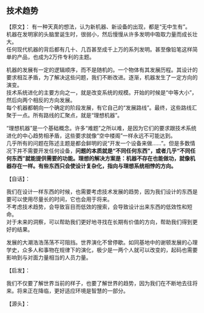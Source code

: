 ## 技术趋势

【原文】：
有一种天真的想法，认为新机器、新设备的出现，都是“无中生有”。  
机器在发明家的头脑里诞生时，很弱小，然后慢慢从许多发明中吸取力量而成长壮大。  
任何现代机器的背后都有几十、几百甚至成千上万的系列发明。甚至像铅笔这样简单的产品，也成为2万件专利的主题。  

机器的发展有一定的逻辑顺序，而不是随机的。一个物体有其发展历程。其设计的要求相互矛盾，为了解决这些问题，我们不断改进。逐渐，机器发生了一定方向的演变。  
技术系统进化的主要方向之一，就是改变系统的规模。开始的时候是“中等大小”，然后向两个相反的方向发展。  
每个机器都朝向一个确定的阶段发展，有它自己的“发展路线”。最终，这些路线汇聚于一点。所有路线的汇聚点，就是“理想机器”。  

“理想机器”是一个基础概念。许多“难题”之所以难，是因为它们的要求跟技术系统进化的中心趋势相矛盾，这些要求就像“空中楼阁”一样永远不可能达到。  
几乎所有的问题在陈述主题是都会鲜明的说“开发一个设备来做……”。但是多数情况下并不需要开发任何设备，**问题的本质就是“不同任何东西”，或者几乎“不同任何东西”就能提供需要的功能。理想的解决方案是：机器不存在也能做功，就像机器存在一样。有些东西只会使设计复杂化，指向与理想系统相悖的方向。**

【自话】：

我们在设计一样东西的时候，也需要考虑技术发展的趋势，因为我们设计的东西是要可以使用尽量长的时间，它也会用于将来。  
不考虑技术趋势，会导致盲目而低效的搜索，会导致设计出来东西的低效性和短命。  
对于未来的洞察，可以帮助我们更好地寻找在长期有价值的方向，帮助我们得到更好的结果。

发展的大潮浩浩荡荡不可阻挡。世界演化不曾停歇。如同基地中的谢顿发展的心理学史，众多人和事物在规律下的演化，极少是一两个人就可以改变的，起码也需要影响到与对面力量相当的人员力量。

【启发】：

我们不仅要了解世界当前的样子，也要了解世界的趋势，因为我们在不断地去往将来。将来正在降临，更好适应环境是智慧的一部分。  


【源头】：
